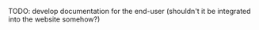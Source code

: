 TODO: develop documentation for the end-user (shouldn't it be integrated into
the website somehow?)
